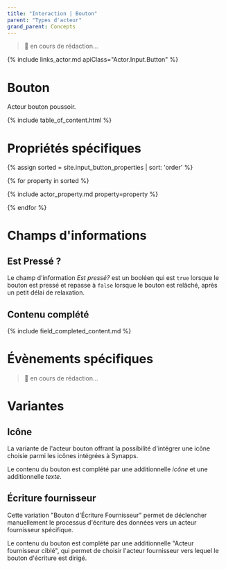 ```yaml
---
title: "Interaction | Bouton"
parent: "Types d'acteur"
grand_parent: Concepts
---
```


> 🚧 en cours de rédaction...

{% include links_actor.md apiClass="Actor.Input.Button" %}

# Bouton

Acteur bouton poussoir.

{% include table_of_content.html %}

# Propriétés spécifiques

{% assign sorted = site.input_button_properties | sort: 'order' %}

{% for property in sorted %}

{% include actor_property.md property=property %}

{% endfor %}

# Champs d'informations

## Est Pressé ?

Le champ d'information *Est pressé?* est un booléen qui est `true` lorsque le bouton est pressé et repasse à `false` lorsque le bouton est relâché, après un petit délai de relaxation.

## Contenu complété

{% include field_completed_content.md %}

# Évènements spécifiques

> 🚧 en cours de rédaction...

# Variantes

## Icône

La variante de l'acteur bouton offrant la possibilité d'intégrer une icône choisie parmi les icônes intégrées à Synapps.

Le contenu du bouton est complété par une additionnelle *icône* et une additionnelle *texte*.

## Écriture fournisseur

Cette variation "Bouton d'Écriture Fournisseur" permet de déclencher manuellement le processus d'écriture des données vers un acteur fournisseur spécifique.

Le contenu du bouton est complété par une additionnelle "Acteur fournisseur ciblé", qui permet de choisir l'acteur fournisseur vers lequel le bouton d'écriture est dirigé.